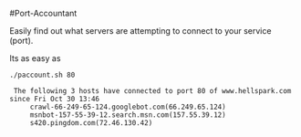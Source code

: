 #Port-Accountant

Easily find out what servers are attempting to connect to your service (port).

Its as easy as

```./paccount.sh 80```

     The following 3 hosts have connected to port 80 of www.hellspark.com since Fri Oct 30 13:46
         crawl-66-249-65-124.googlebot.com(66.249.65.124)
         msnbot-157-55-39-12.search.msn.com(157.55.39.12)
         s420.pingdom.com(72.46.130.42)
